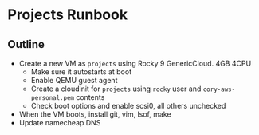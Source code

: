 # Projects Runbook


## Outline

- Create a new VM as `projects` using Rocky 9 GenericCloud. 4GB 4CPU
    - Make sure it autostarts at boot
    - Enable QEMU guest agent
    - Create a cloudinit for `projects` using `rocky` user and `cory-aws-personal.pem` contents
    - Check boot options and enable scsi0, all others unchecked
- When the VM boots, install git, vim, lsof, make
- Update namecheap DNS
